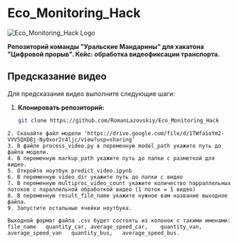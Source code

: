 # Eco_Monitoring_Hack

![Eco_Monitoring_Hack Logo](link/to/your/logo.png)

**Репозиторий команды "Уральские Мандарины" для хакатона "Цифровой прорыв". Кейс: обработка видеофиксации транспорта.**

## Предсказание видео

Для предсказания видео выполните следующие шаги:

1. **Клонировать репозиторий:**
   ```bash
   git clone https://github.com/RomanLazovskiy/Eco_Monitoring_Hack
  ```
2. Скачайте файл модели 'https://drive.google.com/file/d/1TWfa1oYm2-VVV5QXD8j-Ny0xor2r4ljc/view?usp=sharing'
3. В файле process_video.py в переменную model_path укажите путь до файла модели.
4. В переменную markup_path укажите путь до папки с разметкой для видео.
5. Откройте ноутбук predict_video.ipynb
6. В переменную video_dir укажите путь до папки с видео
7. В переменную multiproc_video_count укажите количество парраллельных потоков с параллельной обработкой видео (1 поток = 1 видео)
8. В переменную result_file_name укажите нужное вам название выходное файла.
9. Запустите остальные ячейки ноутбука.

Выходной формат файла .csv будет состоять из колонок с такими именами:
file_name	quantity_car, average_speed_car,	quantity_van,	average_speed_van	quantity_bus,	average_speed_bus.

    
